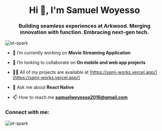 <h1 align="center">Hi 👋, I'm Samuel Woyesso</h1>
<h3 align="center">Building seamless experiences at Arkwood. Merging innovation with function. Embracing next-gen tech.</h3>

<p align="left"> <img src="https://komarev.com/ghpvc/?username=et-spark&label=Profile%20views&color=0e75b6&style=flat" alt="et-spark" /> </p>

- 🔭 I’m currently working on **Movie Streaming Application**

- 👯 I’m looking to collaborate on **On mobile and web app projects**

- 👨‍💻 All of my projects are available at [https://sami-works.vercel.app/](https://sami-works.vercel.app/)

- 💬 Ask me about **React Native**

- 📫 How to reach me **samuelwoyesso2016@gmail.com**

<h3 align="left">Connect with me:</h3>
<p align="left">
</p>


<p><img align="center" src="https://github-readme-streak-stats.herokuapp.com/?user=et-spark&" alt="et-spark" /></p>
